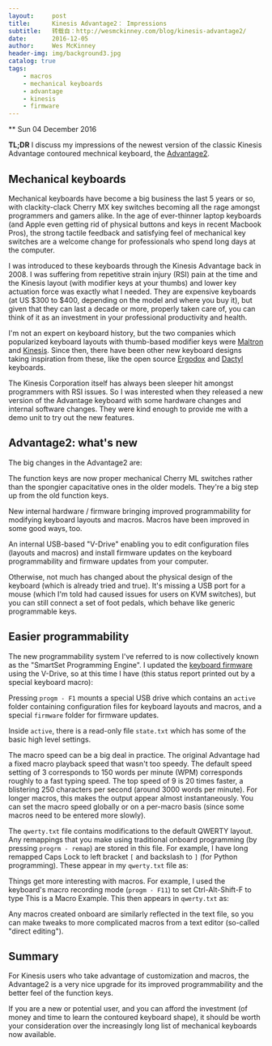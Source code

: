```yaml
---
layout:     post
title:      Kinesis Advantage2： Impressions
subtitle:   转载自：http://wesmckinney.com/blog/kinesis-advantage2/
date:       2016-12-05
author:     Wes McKinney
header-img: img/background3.jpg
catalog: true
tags:
    - macros
    - mechanical keyboards
    - advantage
    - kinesis
    - firmware
---
```






** Sun 04 December 2016

 

**TL;DR** I discuss my impressions of the newest version of the classic Kinesis
Advantage contoured mechnical keyboard, the [Advantage2](https://www.kinesis-ergo.com/shop/advantage2).

## Mechanical keyboards

Mechanical keyboards have become a big business the last 5 years or so, with
clackity-clack Cherry MX key switches becoming all the rage amongst programmers
and gamers alike. In the age of ever-thinner laptop keyboards (and Apple even
getting rid of physical buttons and keys in recent Macbook Pros), the strong
tactile feedback and satisfying feel of mechanical key switches are a welcome
change for professionals who spend long days at the computer.

I was introduced to these keyboards through the Kinesis Advantage back in
2008. I was suffering from repetitive strain injury (RSI) pain at the time and
the Kinesis layout (with modifier keys at your thumbs) and lower key actuation
force was exactly what I needed. They are expensive keyboards (at US $\$$300 to
$\$$400, depending on the model and where you buy it), but given that they can
last a decade or more, properly taken care of, you can think of it as an
investment in your professional productivity and health.

I'm not an expert on keyboard history, but the two companies which popularized
keyboard layouts with thumb-based modifier keys were [Maltron](http://www.maltron.com/) and
[Kinesis](https://www.kinesis-ergo.com/.). Since then, there have been other new keyboard designs taking
inspiration from these, like the open source [Ergodox](https://ergodox-ez.com/) and [Dactyl](https://github.com/adereth/dactyl-keyboard)
keyboards.

The Kinesis Corporation itself has always been sleeper hit amongst programmers
with RSI issues. So I was interested when they released a new version of the
Advantage keyboard with some hardware changes and internal software
changes. They were kind enough to provide me with a demo unit to try out the
new features.

## Advantage2: what's new

The big changes in the Advantage2 are:


The function keys are now proper mechanical Cherry ML switches rather than
 the spongier capacitative ones in the older models. They're a big step up
 from the old function keys.


New internal hardware / firmware bringing improved programmability for
 modifying keyboard layouts and macros. Macros have been improved in some good
 ways, too.


An internal USB-based "V-Drive" enabling you to edit configuration files
 (layouts and macros) and install firmware updates on the keyboard
 programmability and firmware updates from your computer.


Otherwise, not much has changed about the physical design of the keyboard
(which is already tried and true). It's missing a USB port for a mouse (which
I'm told had caused issues for users on KVM switches), but you can still
connect a set of foot pedals, which behave like generic programmable keys.

## Easier programmability

The new programmability system I've referred to is now collectively known as
the "SmartSet Programming Engine". I updated the [keyboard firmware](https://www.kinesis-ergo.com/advantage2-resources) using
the V-Drive, so at this time I have (this status report printed out by a
special keyboard macro):

Pressing `progm - F1` mounts a special USB drive which contains an `active`
folder containing configuration files for keyboard layouts and macros, and a
special `firmware` folder for firmware updates.

Inside `active`, there is a read-only file `state.txt` which has some of the
basic high level settings.

The macro speed can be a big deal in practice. The original Advantage had a
fixed macro playback speed that wasn't too speedy. The default speed setting of
3 corresponds to 150 words per minute (WPM) corresponds roughly to a fast
typing speed. The top speed of 9 is 20 times faster, a blistering 250
characters per second (around 3000 words per minute). For longer macros, this
makes the output appear almost instantaneously. You can set the macro speed
globally or on a per-macro basis (since some macros need to be entered more
slowly).

The `qwerty.txt` file contains modifications to the default QWERTY layout. Any
remappings that you make using traditional onboard programming (by pressing
`progrm - remap`) are stored in this file. For example, I have long remapped
Caps Lock to left bracket `[` and backslash to `]` (for Python
programming). These appear in my `qwerty.txt` file as:

Things get more interesting with macros. For example, I used the keyboard's
macro recording mode (`progm - F11`) to set Ctrl-Alt-Shift-F to type This is a
Macro Example. This then appears in `qwerty.txt` as:

Any macros created onboard are similarly reflected in the text file, so you can
make tweaks to more complicated macros from a text editor (so-called "direct
editing").

## Summary

For Kinesis users who take advantage of customization and macros, the
Advantage2 is a very nice upgrade for its improved programmability and the
better feel of the function keys.

If you are a new or potential user, and you can afford the investment (of money
and time to learn the contoured keyboard shape), it should be worth your
consideration over the increasingly long list of mechanical keyboards now
available.
